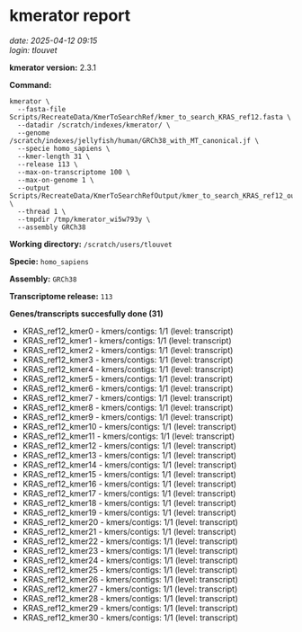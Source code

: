 # kmerator report
*date: 2025-04-12 09:15*  
*login: tlouvet*

**kmerator version:** 2.3.1

**Command:**

```
kmerator \
  --fasta-file Scripts/RecreateData/KmerToSearchRef/kmer_to_search_KRAS_ref12.fasta \
  --datadir /scratch/indexes/kmerator/ \
  --genome /scratch/indexes/jellyfish/human/GRCh38_with_MT_canonical.jf \
  --specie homo_sapiens \
  --kmer-length 31 \
  --release 113 \
  --max-on-transcriptome 100 \
  --max-on-genome 1 \
  --output Scripts/RecreateData/KmerToSearchRefOutput/kmer_to_search_KRAS_ref12_output \
  --thread 1 \
  --tmpdir /tmp/kmerator_wi5w793y \
  --assembly GRCh38
```

**Working directory:** `/scratch/users/tlouvet`

**Specie:** `homo_sapiens`

**Assembly:** `GRCh38`

**Transcriptome release:** `113`

**Genes/transcripts succesfully done (31)**

- KRAS_ref12_kmer0 - kmers/contigs: 1/1 (level: transcript)
- KRAS_ref12_kmer1 - kmers/contigs: 1/1 (level: transcript)
- KRAS_ref12_kmer2 - kmers/contigs: 1/1 (level: transcript)
- KRAS_ref12_kmer3 - kmers/contigs: 1/1 (level: transcript)
- KRAS_ref12_kmer4 - kmers/contigs: 1/1 (level: transcript)
- KRAS_ref12_kmer5 - kmers/contigs: 1/1 (level: transcript)
- KRAS_ref12_kmer6 - kmers/contigs: 1/1 (level: transcript)
- KRAS_ref12_kmer7 - kmers/contigs: 1/1 (level: transcript)
- KRAS_ref12_kmer8 - kmers/contigs: 1/1 (level: transcript)
- KRAS_ref12_kmer9 - kmers/contigs: 1/1 (level: transcript)
- KRAS_ref12_kmer10 - kmers/contigs: 1/1 (level: transcript)
- KRAS_ref12_kmer11 - kmers/contigs: 1/1 (level: transcript)
- KRAS_ref12_kmer12 - kmers/contigs: 1/1 (level: transcript)
- KRAS_ref12_kmer13 - kmers/contigs: 1/1 (level: transcript)
- KRAS_ref12_kmer14 - kmers/contigs: 1/1 (level: transcript)
- KRAS_ref12_kmer15 - kmers/contigs: 1/1 (level: transcript)
- KRAS_ref12_kmer16 - kmers/contigs: 1/1 (level: transcript)
- KRAS_ref12_kmer17 - kmers/contigs: 1/1 (level: transcript)
- KRAS_ref12_kmer18 - kmers/contigs: 1/1 (level: transcript)
- KRAS_ref12_kmer19 - kmers/contigs: 1/1 (level: transcript)
- KRAS_ref12_kmer20 - kmers/contigs: 1/1 (level: transcript)
- KRAS_ref12_kmer21 - kmers/contigs: 1/1 (level: transcript)
- KRAS_ref12_kmer22 - kmers/contigs: 1/1 (level: transcript)
- KRAS_ref12_kmer23 - kmers/contigs: 1/1 (level: transcript)
- KRAS_ref12_kmer24 - kmers/contigs: 1/1 (level: transcript)
- KRAS_ref12_kmer25 - kmers/contigs: 1/1 (level: transcript)
- KRAS_ref12_kmer26 - kmers/contigs: 1/1 (level: transcript)
- KRAS_ref12_kmer27 - kmers/contigs: 1/1 (level: transcript)
- KRAS_ref12_kmer28 - kmers/contigs: 1/1 (level: transcript)
- KRAS_ref12_kmer29 - kmers/contigs: 1/1 (level: transcript)
- KRAS_ref12_kmer30 - kmers/contigs: 1/1 (level: transcript)
